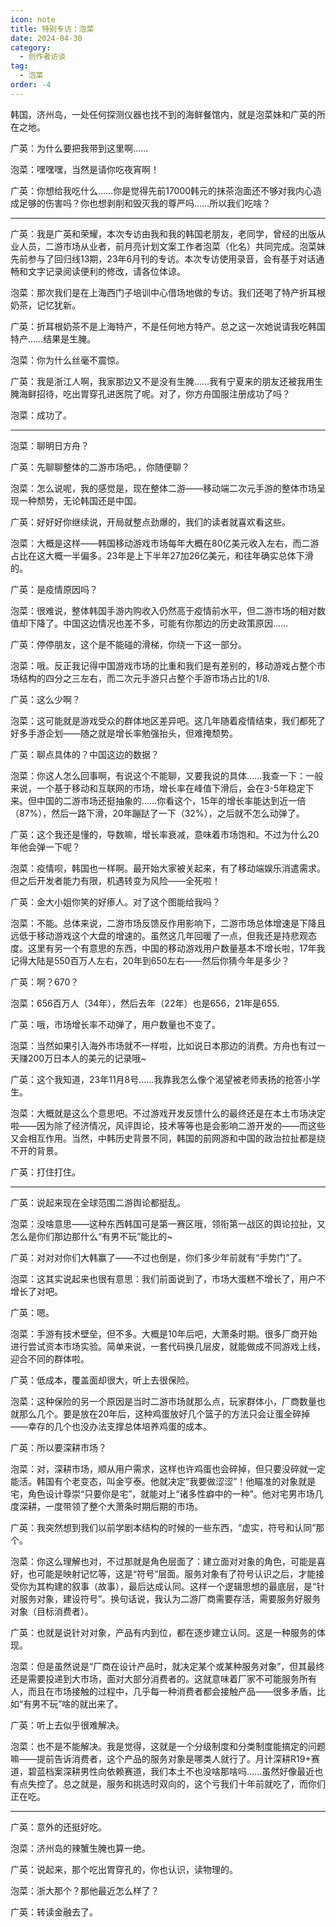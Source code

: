 ```yaml
---
icon: note
title: 特别专访：泡菜
date: 2024-04-30
category:
  - 创作者访谈
tag:
  - 泡菜
order: -4
---
```


<!-- more -->

韩国，济州岛，一处任何探测仪器也找不到的海鲜餐馆内，就是泡菜妹和广英的所在之地。                              

广英：为什么要把我带到这里啊……

泡菜：嘿嘿嘿，当然是请你吃夜宵啊！

广英：你想给我吃什么……你是觉得先前17000韩元的抹茶泡面还不够对我内心造成足够的伤害吗？你也想剥削和毁灭我的尊严吗……所以我们吃啥？

---

广英：我是广英和荣耀，本次专访由我和我的韩国老朋友，老同学，曾经的出版从业人员，二游市场从业者，前月亮计划文案工作者泡菜（化名）共同完成。泡菜妹先前参与了回归线13期，23年6月刊的专访。本次专访使用录音，会有基于对话通畅和文字记录阅读便利的修改，请各位体谅。

泡菜：那次我们是在上海西门子培训中心借场地做的专访。我们还喝了特产折耳根奶茶，记忆犹新。

广英：折耳根奶茶不是上海特产，不是任何地方特产。总之这一次她说请我吃韩国特产……结果是生腌。

泡菜：你为什么丝毫不震惊。

广英：我是浙江人啊，我家那边又不是没有生腌……我有宁夏来的朋友还被我用生腌海鲜招待，吃出胃穿孔进医院了呢。对了，你方舟国服注册成功了吗？

泡菜：成功了。

---

泡菜：聊明日方舟？

广英：先聊聊整体的二游市场吧。，你随便聊？

泡菜：怎么说呢，我的感觉是，现在整体二游——移动端二次元手游的整体市场呈现一种颓势，无论韩国还是中国。

广英：好好好你继续说，开局就整点劲爆的，我们的读者就喜欢看这些。

泡菜：大概是这样——韩国移动游戏市场每年大概在80亿美元收入左右，而二游占比在这大概一半偏多。23年是上下半年27加26亿美元，和往年确实总体下滑的。

广英：是疫情原因吗？

泡菜：很难说，整体韩国手游内购收入仍然高于疫情前水平，但二游市场的相对数值却下降了。中国这边情况也差不多，可能有你那边的历史政策原因……

广英：停停朋友，这个是不能碰的滑梯，你绕一下这一部分。

泡菜：哦。反正我记得中国游戏市场的比重和我们是有差别的，移动游戏占整个市场结构的四分之三左右，而二次元手游只占整个手游市场占比的1/8.

广英：这么少啊？

泡菜：这可能就是游戏受众的群体地区差异吧。这几年随着疫情结束，我们都死了好多手游企划——随之就是增长率勉强抬头，但难掩颓势。

广英：聊点具体的？中国这边的数据？

泡菜：你这人怎么回事啊，有说这个不能聊，又要我说的具体……我查一下：一般来说，一个基于移动和互联网的市场，增长率在峰值下滑后，会在3-5年稳定下来。但中国的二游市场还挺抽象的……你看这个，15年的增长率能达到近一倍（87%），然后一路下滑，20年蹦跶了一下（32%），之后就不怎么动弹了。

广英：这个我还是懂的，导数嘛，增长率衰减，意味着市场饱和。不过为什么20年他会弹一下呢？

泡菜：疫情呗，韩国也一样啊。最开始大家被关起来，有了移动端娱乐消遣需求。但之后开发者能力有限，机遇转变为风险——全死啦！

广英：金大小姐你笑的好瘆人。对了这个图能给我吗？

泡菜：不能。总体来说，二游市场反馈反作用影响下，二游市场总体增速是下降且远低于移动游戏这个大盘的增速的。虽然这几年回暖了一点，但我还是持悲观态度。这里有另一个有意思的东西，中国的移动游戏用户数量基本不增长啦，17年我记得大陆是550百万人左右，20年到650左右——然后你猜今年是多少？

广英：啊？670？

泡菜：656百万人（34年），然后去年（22年）也是656，21年是655.

广英：哦，市场增长率不动弹了，用户数量也不变了。

泡菜：当然如果引入海外市场就不一样啦，比如说日本那边的消费。方舟也有过一天赚200万日本人的美元的记录哦~

广英：这个我知道，23年11月8号……我靠我怎么像个渴望被老师表扬的抢答小学生。

泡菜：大概就是这么个意思吧。不过游戏开发反馈什么的最终还是在本土市场决定啦——因为除了经济情况，风评舆论，技术等等也是会影响二游开发的——而这些又会相互作用。当然，中韩历史背景不同，韩国的前网游和中国的政治拉扯都是绕不开的背景。

广英：打住打住。

---

广英：说起来现在全球范围二游舆论都挺乱。

泡菜：没啥意思——这种东西韩国可是第一赛区哦，领衔第一战区的舆论拉扯，又怎么是你们那边那什么“有男不玩”能比的~

广英：对对对你们大韩赢了——不过也倒是，你们多少年前就有“手势门”了。

泡菜：这其实说起来也很有意思：我们前面说到了，市场大蛋糕不增长了，用户不增长了对吧。

广英：嗯。

泡菜：手游有技术壁垒，但不多。大概是10年后吧，大萧条时期。很多厂商开始进行尝试资本市场实验。简单来说，一套代码换几层皮，就能做成不同游戏上线，迎合不同的群体啦。

广英：低成本，覆盖面却很大，听上去很保险。

泡菜：这种保险的另一个原因是当时二游市场就那么点，玩家群体小，厂商数量也就那么几个。要是放在20年后，这种鸡蛋放好几个篮子的方法只会让蛋全碎掉——幸存的几个也没办法支撑总体培养鸡蛋的成本。

广英：所以要深耕市场？

泡菜：对，深耕市场，顺从用户需求，这样也许鸡蛋也会碎掉，但只要没碎就一定能活。韩国有个老变态，叫金亨泰。他就决定“我要做涩涩”！他瞄准的对象就是宅，角色设计尊崇“只要你是宅”，就能对上“诸多性癖中的一种”。他对宅男市场几度深耕，一度带领了整个大萧条时期后期的市场。

广英：我突然想到我们以前学剧本结构的时候的一些东西，“虚实，符号和认同”那个。

泡菜：你这么理解也对，不过那就是角色层面了：建立面对对象的角色，可能是喜好，也可能是映射记忆等，这是“符号”层面。服务对象有了符号认识之后，才能接受你为其构建的叙事（故事），最后达成认同。这样一个逻辑思想的最底层，是“针对服务对象，建设符号”。换句话说，我认为二游厂商需要存活，需要服务好服务对象（目标消费者）。

广英：也就是说针对对象，产品有内到位，都在逐步建立认同。这是一种服务的体现。

泡菜：但是虽然说是“厂商在设计产品时，就决定某个或某种服务对象”，但其最终还是需要投递到大市场，面对大部分消费者的。这就意味着厂家不可能服务所有人，而且在市场接触的过程中，几乎每一种消费者都会接触产品——很多矛盾，比如“有男不玩”啥的就出来了。

广英：听上去似乎很难解决。

泡菜：也不是不能解决。我是觉得，这就是一个分级制度和分类制度能搞定的问题嘛——提前告诉消费者，这个产品的服务对象是哪类人就行了。月计深耕R19+赛道，碧蓝档案深耕男性向依赖赛道，我们本土不也没啥那啥吗……虽然好像最近也有点失控了。总之就是，服务和挑选时双向的，这个亏我们十年前就吃了，而你们正在吃。

---

广英：意外的还挺好吃。

泡菜：济州岛的辣蟹生腌也算一绝。

广英：说起来，那个吃出胃穿孔的，你也认识，读物理的。

泡菜：浙大那个？那他最近怎么样了？

广英：转读金融去了。<eod />

<FakeAds />

